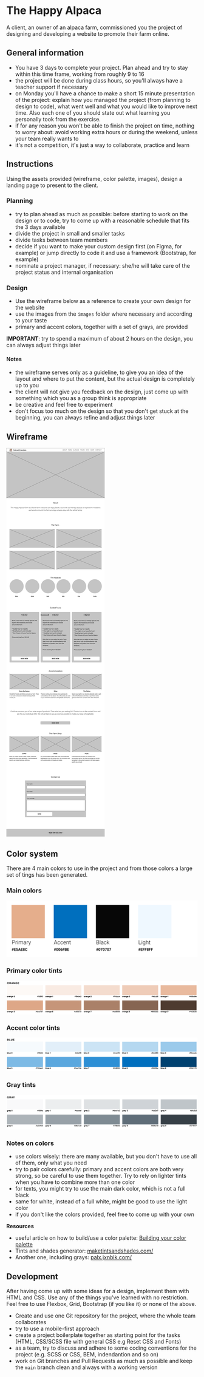# The Happy Alpaca

A client, an owner of an alpaca farm, commissioned you the project of designing
and developing a website to promote their farm online.

## General information

- You have 3 days to complete your project. Plan ahead and try to stay within this time frame,
  working from roughly 9 to 16
- the project will be done during class hours, so you'll always have a teacher
  support if necessary
- on Monday you'll have a chance to make a short 15 minute presentation of the project: explain how you managed the project (from planning to design to code), what went well and what you would like to improve next time. Also each one of you should state out what learning you personally took from the exercise.
- if for any reason you won't be able to finish the project on time, nothing to
  worry about: avoid working extra hours or during the weekend, unless your team
  really wants to
- it's not a competition, it's just a way to collaborate, practice and learn


## Instructions

Using the assets provided (wireframe, color palette, images), design a landing page to present to the client.

### Planning

- try to plan ahead as much as possible: before starting to work on the design
  or to code, try to come up with a reasonable schedule that fits the 3 days
  available
- divide the project in small and smaller tasks
- divide tasks between team members
- decide if you want to make your custom design first (on Figma, for example) or
  jump directly to code it and use a framework (Bootstrap, for example)
- nominate a project manager, if necessary: she/he will take care of the project
  status and internal organisation

### Design

- Use the wireframe below as a reference to create your own design for the website
- use the images from the `images` folder where necessary and according to your taste
- primary and accent colors, together with a set of grays, are provided

**IMPORTANT**: try to spend a maximum of about 2 hours on the design, you can always adjust
things later

#### Notes
- the wireframe serves only as a guideline, to give you an idea of the layout and where to put the content, but the actual design is completely up to you
- the client will not give you feedback on the design, just come up with something which you as a group think is appropriate
- be creative and feel free to experiment
- don't focus too much on the design so that you don't get stuck at the beginning, you can always refine and
  adjust things later

## Wireframe
![](wireframe/wireframe.png)

## Color system

There are 4 main colors to use in the project and from those colors a large set
of tings has been generated.


### Main colors

![](wireframe/colors.png)

### Primary color tints
![](wireframe/alpaca-colors-primary.png)

### Accent color tints
![](wireframe/alpaca-colors-accent.png)

### Gray tints
![](wireframe/alpaca-colors-gray.png)

### Notes on colors

- use colors wisely: there are many available, but you don't have to use all
  of them, only what you need
- try to pair colors carefully: primary and accent colors are both very strong,
  so be careful to use them together. Try to rely on lighter tints when you have
  to combine more than one color
- for texts, you might try to use the main dark color, which is not a full
  black
- same for white, instead of a full white, might be good to use the light color
- if you don't like the colors provided, feel free to come up with your own

**Resources**

- useful article on how to build/use a color palette: [Building your color palette](https://refactoringui.com/previews/building-your-color-palette/)
- Tints and shades generator: [maketintsandshades.com/](https://maketintsandshades.com/)
- Another one, including grays: [palx.jxnblk.com/](https://palx.jxnblk.com/)

## Development

After having come up with some ideas for a design, implement them with HTML and
CSS. Use any of the things you've learned with no restriction. Feel free to use
Flexbox, Grid, Bootstrap (if you like it) or none of the above.

- Create and use one Git repository for the project, where the whole team
  collaborates
- try to use a mobile-first approach
- create a project boilerplate together as starting point for the tasks (HTML, CSS/SCSS file with general CSS e.g Reset CSS and Fonts) 
- as a team, try to discuss and adhere to some coding conventions for the project (e.g. SCSS or CSS, BEM, indendantion and so on)
- work on Git branches and Pull Requests as much as possible and keep the `main` branch clean and
  always with a working version